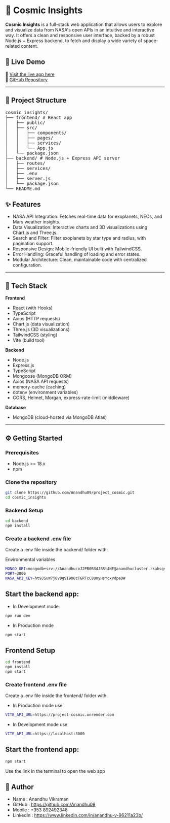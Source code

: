 # 🌌 Cosmic Insights

**Cosmic Insights** is a full-stack web application that allows users to explore and visualize data from NASA's open APIs in an intuitive and interactive way. It offers a clean and responsive user interface, backed by a robust Node.js + Express backend, to fetch and display a wide variety of space-related content.

## 🚀 Live Demo

🔗 [Visit the live app here](https://project-cosmic.vercel.app/)  
🔗 [GitHub Repository](https://github.com/Anandhu09/project_cosmic.git)

---

## 📁 Project Structure

<pre>
cosmic_insights/
├── frontend/ # React app
│   ├── public/
│   ├── src/
│   │   ├── components/
│   │   ├── pages/
│   │   ├── services/
│   │   └── App.js
│   └── package.json
├── backend/ # Node.js + Express API server
│   ├── routes/
│   ├── services/
│   ├── .env
│   ├── server.js
│   └── package.json
└── README.md
</pre>

## ✨ Features

- NASA API Integration: Fetches real-time data for exoplanets, NEOs, and Mars weather insights.
- Data Visualization: Interactive charts and 3D visualizations using Chart.js and Three.js.
- Search and Filter: Filter exoplanets by star type and radius, with pagination support.
- Responsive Design: Mobile-friendly UI built with TailwindCSS.
- Error Handling: Graceful handling of loading and error states.
- Modular Architecture: Clean, maintainable code with centralized configuration.

---

## 🔧 Tech Stack

**Frontend**

- React (with Hooks)
- TypeScript
- Axios (HTTP requests)
- Chart.js (data visualization)
- Three.js (3D visualizations)
- TailwindCSS (styling)
- Vite (build tool)

**Backend**

- Node.js
- Express.js
- TypeScript
- Mongoose (MongoDB ORM)
- Axios (NASA API requests)
- memory-cache (caching)
- dotenv (environment variables)
- CORS, Helmet, Morgan, express-rate-limit (middleware)

**Database**

- MongoDB (cloud-hosted via MongoDB Atlas)

---

## ⚙️ Getting Started

### Prerequisites

- Node.js >= 18.x
- npm

### Clone the repository

```bash
git clone https://github.com/Anandhu09/project_cosmic.git
cd cosmic_insights
```

### Backend Setup

```bash
cd backend
npm install
```

### Create a backend .env file

Create a .env file inside the backend/ folder with:

Environmental variables 

```bash
MONGO_URI=mongodb+srv://Anandhu:oJ2PB0B34JBSt4NE@anandhucluster.rkahsgv.mongodb.net/NASA?retryWrites=true&w=majority&appName=AnandhuCluster
PORT=3000
NASA_API_KEY=ht9JSuW7j0v8g9I908cTGRTcC8UnyHsYcxVdpeDW
```

## Start the backend app:

- In Development mode

```bash
npm run dev
```

- In Production mode

```bash
npm start
```

## Frontend Setup
```bash
cd frontend  
npm install  
npm start
```

### Create frontend .env file    

Create a .env file inside the frontend/ folder with:  
- In Production mode use
```bash
VITE_API_URL=https://project-cosmic.onrender.com
```

- In Development mode use
```bash
VITE_API_URL=https://localhost:3000
```
## Start the frontend app:

```bash
npm start
```
Use the link in the terminal to open the web app

## 👤 Author
- Name     : Anandhu Vikraman
- GitHub   : https://github.com/Anandhu09
- Mobile   : +353 892492348
- LinkedIn : https://www.linkedin.com/in/anandhu-v-96211a23b/